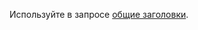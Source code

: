 Используйте в запросе [общие заголовки](../../postbox/aws-compatible-api/api-ref/request-headers.md).
